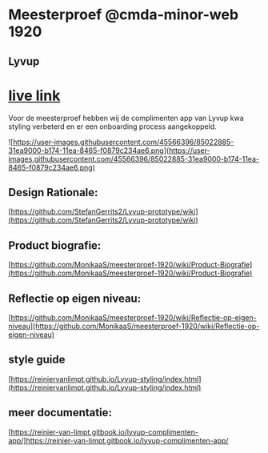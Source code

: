 # Meesterproef @cmda-minor-web 1920

## Lyvup
# [live link](https://lyvup.herokuapp.com/)

Voor de meesterproef hebben wij de complimenten app van Lyvup kwa styling verbeterd en er een onboarding process aangekoppeld.

![https://user-images.githubusercontent.com/45566396/85022885-31ea9000-b174-11ea-8465-f0879c234ae6.png](https://user-images.githubusercontent.com/45566396/85022885-31ea9000-b174-11ea-8465-f0879c234ae6.png)


## Design Rationale:

[https://github.com/StefanGerrits2/Lyvup-prototype/wiki](https://github.com/StefanGerrits2/Lyvup-prototype/wiki)

## Product biografie:

[https://github.com/MonikaaS/meesterproef-1920/wiki/Product-Biografie](https://github.com/MonikaaS/meesterproef-1920/wiki/Product-Biografie)

## Reflectie op eigen niveau:

[https://github.com/MonikaaS/meesterproef-1920/wiki/Reflectie-op-eigen-niveau](https://github.com/MonikaaS/meesterproef-1920/wiki/Reflectie-op-eigen-niveau)

## style guide
[https://reiniervanlimpt.github.io/Lyvup-styling/index.html](https://reiniervanlimpt.github.io/Lyvup-styling/index.html)

## meer documentatie:
[https://reinier-van-limpt.gitbook.io/lyvup-complimenten-app/]https://reinier-van-limpt.gitbook.io/lyvup-complimenten-app/
